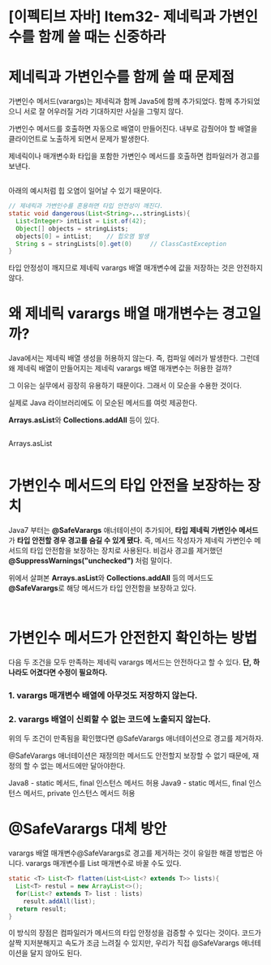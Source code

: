 # [이펙티브 자바] Item32- 제네릭과 가변인수를 함께 쓸 때는 신중하라

# 제네릭과 가변인수를 함께 쓸 때 문제점

가변인수 메서드(varargs)는 제네릭과 함께 Java5에 함께 추가되었다. 함께 추가되었으니 서로 잘 어우러질 거라 기대하지만 사실을 그렇지 않다.

가변인수 메서드를 호출하면 자동으로 배열이 만들어진다. 내부로 감췄어야 할 배열을 클라이언트로 노출하게 되면서 문제가 발생한다. 

제네릭이나 매개변수화 타입을 포함한 가변인수 메서드를 호출하면 컴파일러가 경고를 보낸다.

![]()

 아래의 예시처럼 힙 오염이 일어날 수 있기 때문이다. 

```java
// 제네릭과 가변인수를 혼용하면 타입 안전성이 깨진다.
static void dangerous(List<String>...stringLists){
  List<Integer> intList = List.of(42);
  Object[] objects = stringLists;
  objects[0] = intList;    // 힙오염 발생
  String s = stringLists[0].get(0)     // ClassCastException
}
```

타입 안정성이 깨지므로 제네릭 varargs 배열 매개변수에 값을 저장하는 것은 안전하지 않다.

# 왜 제네릭 varargs 배열 매개변수는 경고일까?

Java에서는 제네릭 배열 생성을 허용하지 않는다. 즉, 컴파일 에러가 발생한다. 그런데 왜 제네릭 배열이 만들어지는 제네릭 varargs 배열 매개변수는 허용한 걸까?

그 이유는 실무에서 굉장히 유용하기 때문이다. 그래서 이 모순을 수용한 것이다.

실제로 Java 라이브러리에도 이 모순된 메서드를 여럿 제공한다.

**Arrays.asList**와 **Collections.addAll** 등이 있다.

![]()

Arrays.asList

![]()

# 가변인수 메서드의 타입 안전을 보장하는 장치

Java7 부터는 **@SafeVarargs** 애너테이션이 추가되어, **타입 제네릭 가변인수 메서드**가 **타입 안전할 경우 경고를 숨길 수 있게 됐다.** 즉, 메서드 작성자가 제네릭 가변인수 메서드의 타입 안전함을 보장하는 장치로 사용된다. 비검사 경고를 제거했던 **@SuppressWarnings("unchecked")** 처럼 말이다.

위에서 살펴본 **Arrays.asList**와 **Collections.addAll** 등의 메서드도 **@SafeVarargs**로 해당 메서드가 타입 안전함을 보장하고 있다.

![]()

![]()

# 가변인수 메서드가 안전한지 확인하는 방법

다음 두 조건을 모두 만족하는 제네릭 varargs 메서드는 안전하다고 할 수 있다. **단, 하나라도 어겼다면 수정이 필요하다.**

### 1. varargs 매개변수 배열에 아무것도 저장하지 않는다.

### 2. varargs 배열이 신뢰할 수 없는 코드에 노출되지 않는다.

위의 두 조건이 만족됨을 확인했다면 @SafeVarargs 애너테이션으로 경고를 제거하자.

@SafeVarargs 애너테이션은 재정의한 메서드도 안전할지 보장할 수 없기 때문에, 재정의 할 수 없는 메서드에만 달아야한다.

Java8 - static 메서드, final 인스턴스 메서드 허용
Java9 - static 메서드, final 인스턴스 메서드, private 인스턴스 메서드 허용

# @SafeVarargs 대체 방안

varargs 배열 매개변수@SafeVarargs로 경고를 제거하는 것이 유일한 해결 방법은 아니다. varargs 매개변수를 List 매개변수로 바꿀 수도 있다.

```java
static <T> List<T> flatten(List<List<? extends T>> lists){
  List<T> restul = new ArrayList<>();
  for(List<? extends T> list : lists)
    result.addAll(list);
  return result;
}
```

이 방식의 장점은 컴파일러가 메서드의 타입 안정성을 검증할 수 있다는 것이다. 코드가 살짝 지저분해지고 속도가 조금 느려질 수 있지만, 우리가 직접 @SafeVarargs 애너테이션을 달지 않아도 된다.